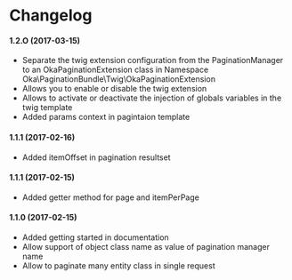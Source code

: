 Changelog
=========

#### 1.2.O (2017-03-15)

* Separate the twig extension configuration from the PaginationManager to an OkaPaginationExtension class in Namespace Oka\PaginationBundle\Twig\OkaPaginationExtension
* Allows you to enable or disable the twig extension
* Allows to activate or deactivate the injection of globals variables in the twig template
* Added params context in pagintaion template

#### 1.1.1 (2017-02-16)

* Added itemOffset in pagination resultset

#### 1.1.1 (2017-02-15)

* Added getter method for page and itemPerPage

#### 1.1.0 (2017-02-15)

* Added getting started in documentation
* Allow support of object class name as value of pagination manager name
* Allow to paginate many entity class in single request